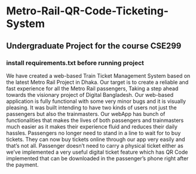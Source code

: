 # Metro-Rail-QR-Code-Ticketing-System
## Undergraduate Project for the course CSE299
### install requirements.txt before running project

We have created a web-based Train Ticket Management System based on the latest Metro Rail Project in Dhaka. Our target is to create a reliable and fast experience for all the Metro Rail passengers, Taking a step ahead towards the visionary project of Digital Bangladesh. Our web-based application is fully functional with some very minor bugs and it is visually pleasing. It was built intending to have two kinds of users not just the passengers but also the trainmasters. Our webApp has bunch of functionalities that makes the lives of both passengers and trainmasters much easier as it makes their experience fluid and reduces their daily hassles. Passengers no longer need to stand in a line to wait for to buy tickets. They can now buy tickets online through our app very easily and that’s not all. Passenger doesn’t need to carry a physical ticket either as we’ve implemented a very useful digital ticket feature which has QR Code implemented that can be downloaded in the passenger’s phone right after the payment.
